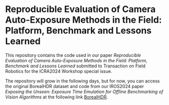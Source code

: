 # Reproducible Evaluation of Camera Auto-Exposure Methods in the Field: Platform, Benchmark and Lessons Learned

This repository contains the code used in our paper *Reproducible Evaluation of Camera Auto-Exposure Methods in the Field: Platform, Benchmark and Lessons Learned* submitted to Transaction on Field Robotics for the ICRA2024 Workshop special issue.

The repository will grow in the following days, but for now, you can access the original BorealHDR dataset and code from our IROS2024 paper *Exposing the Unseen: Exposure Time Emulation for Offline Benchmarking of Vision Algorithms* at the following link [BorealHDR](https://github.com/norlab-ulaval/BorealHDR).

